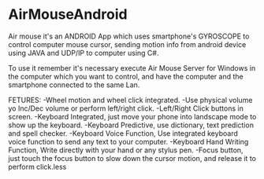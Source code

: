 # AirMouseAndroid

Air mouse it's an ANDROID App which uses smartphone's GYROSCOPE to control computer mouse cursor, sending motion info from android device using JAVA and UDP/IP to computer using C#.

To use it remember it's necessary execute Air Mouse Server for Windows in the computer which you want to control, and have the computer and the smartphone connected to the same Lan.

FETURES:
-Wheel motion and wheel click integrated.
-Use physical volume yo Inc/Dec volume or perform left/right click.
-Left/Right Click buttons in screen.
-Keyboard Integrated, just move your phone into landscape mode to show up the keyboard.
-Keyboard Predictive, use dictionary, text prediction and spell checker.
-Keyboard Voice Function, Use integrated keyboard voice function to send any text to your computer.
-Keyboard Hand Writing Function, Write directly with your hand or any stylus pen.
-Focus button, just touch the focus button to slow down the cursor motion, and release it to perform click.less
